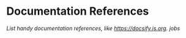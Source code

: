# Documentation References

_List handy documentation references, like https://docsify.js.org._
_jobs_
